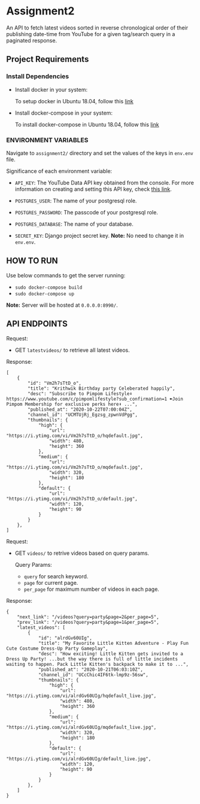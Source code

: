 # Assignment2

An API to fetch latest videos sorted in reverse chronological order of their publishing date-time from YouTube for a given tag/search query in a paginated response.

## Project Requirements

### Install Dependencies

- Install docker in your system:

   To setup docker in Ubuntu 18.04, follow this [link](https://meet.google.com/linkredirect?authuser=0&dest=https%3A%2F%2Fdocs.docker.com%2Fengine%2Finstall%2Fubuntu%2F)
   
- Install docker-compose in your system:

   To install docker-compose in Ubuntu 18.04, follow this [link](https://meet.google.com/linkredirect?authuser=0&dest=https%3A%2F%2Fdocs.docker.com%2Fcompose%2Finstall%2F)
   
### ENVIRONMENT VARIABLES

Navigate to `assignment2/` directory and set the values of the keys in `env.env` file.

Significance of each environment variable:

- `API_KEY`: The YouTube Data API key obtained from the console. For more information on creating and setting this API key, check [this link](https://developers.google.com/youtube/v3/getting-started).

- `POSTGRES_USER`: The name of your postgresql role.

- `POSTGRES_PASSWORD`: The passcode of your postgresql role.

- `POSTGRES_DATABASE`: The name of your database.

- `SECRET_KEY`: Django project secret key. **Note:** No need to change it in `env.env`.

## HOW TO RUN

Use below commands to get the server running:

- `sudo docker-compose build`
- `sudo docker-compose up`

**Note:** Server will be hosted at `0.0.0.0:8990/`.

## API ENDPOINTS

Request:

- GET `latestvideos/` to retrieve all latest videos.

Response:

```
[
    {
        "id": "Vm2h7sTtD_o",
        "title": "Krithwik Birthday party Celeberated happily",
        "desc": "Subscribe to Pimpom Lifestyle⬇ https://www.youtube.com/c/pimpomlifestyle?sub_confirmation=1 ➽Join Pimpom Membership for exclusive perks here⬇ ...",
        "published_at": "2020-10-22T07:00:04Z",
        "channel_id": "UCMTUjRj_Egzsg_zpwnVdPgg",
        "thumbnails": {
            "high": {
                "url": "https://i.ytimg.com/vi/Vm2h7sTtD_o/hqdefault.jpg",
                "width": 480,
                "height": 360
            },
            "medium": {
                "url": "https://i.ytimg.com/vi/Vm2h7sTtD_o/mqdefault.jpg",
                "width": 320,
                "height": 180
            },
            "default": {
                "url": "https://i.ytimg.com/vi/Vm2h7sTtD_o/default.jpg",
                "width": 120,
                "height": 90
            }
        }
    },
]
```

Request:

- GET `videos/` to retrive videos based on query params.

  Query Params:
     - `query` for search keyword.
     - `page` for current page.
     - `per_page` for maximum number of videos in each page.

Response:

```
{
    "next_link": "/videos?query=party&page=2&per_page=5",
    "prev_link": "/videos?query=party&page=1&per_page=5",
    "latest_videos": [
        {
            "id": "alrdGv60UIg",
            "title": "My Favorite Little Kitten Adventure - Play Fun Cute Costume Dress-Up Party Gameplay",
            "desc": "How exciting! Little Kitten gets invited to a Dress Up Party! ...but the way there is full of little incidents waiting to happen. Pack Little Kitten's backpack to make it to ...",
            "published_at": "2020-10-21T06:03:10Z",
            "channel_id": "UCcChic4IF6tk-lmp9z-56sw",
            "thumbnails": {
                "high": {
                    "url": "https://i.ytimg.com/vi/alrdGv60UIg/hqdefault_live.jpg",
                    "width": 480,
                    "height": 360
                },
                "medium": {
                    "url": "https://i.ytimg.com/vi/alrdGv60UIg/mqdefault_live.jpg",
                    "width": 320,
                    "height": 180
                },
                "default": {
                    "url": "https://i.ytimg.com/vi/alrdGv60UIg/default_live.jpg",
                    "width": 120,
                    "height": 90
                }
            }
        },
    ]
}
```

